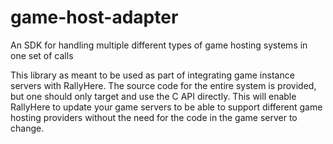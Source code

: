 # game-host-adapter
An SDK for handling multiple different types of game hosting systems in one set of calls

This library as meant to be used as part of integrating game instance servers with RallyHere. The source code for the entire system is provided, but one should only target and use the C API directly. This will enable RallyHere to update your game servers to be able to support different game hosting providers without the need for the code in the game server to change.
